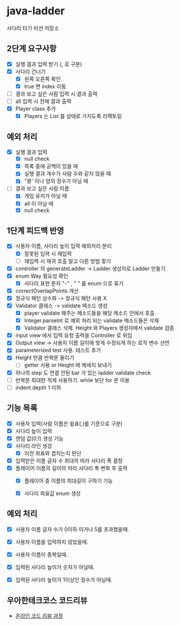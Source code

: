 # java-ladder

사다리 타기 미션 저장소

## 2단계 요구사항
- [x] 실행 결과 입력 받기 (, 로 구분)
- [x] 사다리 건너기
  - [x] 왼쪽 오른쪽 확인
  - [x] true 면 index 이동
- [ ] 결과 보고 싶은 사람 입력 시 결과 출력
- [ ] all 입력 시 전체 결과 출력
- [x] Player class 추가
  - [x] Players 는 List<Player> 를 상태로 가지도록 리팩토링

## 예외 처리
- [x] 실행 결과 입력
  - [x] null check
  - [x] 목록 중에 공백이 있을 때
  - [x] 실행 결과 개수가 사람 수와 같지 않을 때
  - [x] "꽝' 이나 양의 정수가 아닐 때
- [ ] 결과 보고 싶은 사람 이름
  - [x] 게임 유저가 아닐 때
  - [x] all 이 아닐 때
  - [x] null check

## 1단계 피드백 반영
- [x] 사용자 이름, 사다리 높이 입력 예외처리 분리
  - [x] 잘못된 입력 시 재입력
  - [ ] 재입력 시 재귀 호출 말고 다른 방법 찾기
- [x] controller 의 generateLadder -> Ladder 생성자로 Ladder 만들기
- [x] enum Way 필요성 확인
  - [x] 사다리 표현 문자 "-" , " " 를 enum 으로 묶기
- [x] correctOverlapPoints 개선
- [x] 정규식 패턴 상수화 -> 정규식 패턴 사용 X
- [x] Validator 클래스 -> validate 메소드 생성
  - [x] player validate 해주는 메소드들을 해당 메소드 안에서 호출
  - [x] Integer.parseInt 로 예외 처리 되는 validate 메소드들은 삭제
  - [x] Validator 클래스 삭제. Height 와 Players 생성자에서 validate 검증
- [x] input view 에서 입력 요청 출력을 Controller 로 위임
- [x] Output view -> 사용자 이름 길이에 맞게 수정되게 하는 로직 변수 선언
- [x] parameterized test 사용. 테스트 추가
- [x] Height 만큼 반복문 돌리기
  - [ ] getter 사용 or Height 에 메세지 보내기
- [x] 하나의 step 도 연결 안된 bar 가 있는 ladder validate check
- [ ] 반복문 최대한 적게 사용하기. while 보단 for 문 이용
- [ ] indent depth 1 이하

## 기능 목록

- [x] 사용자 입력(사람 이름은 쉼표(,)를 기준으로 구분)
- [x] 사다리 높이 입력
- [x] 랜덤 값(0,1) 생성 기능
- [x] 사다리 라인 생성
  - [x] 이전 좌표와 겹치는지 판단
- [x] 입력받은 이름 글자 수 최대의 따라 사다리 폭 결정
- [x] 플레이어 이름의 길이의 따라 사다리 폭 변화 후 출력
  - [x] 플레이어 중 이름의 최대길이 구하기 기능
  - [x] 사다리 좌표값 enum 생성



## 예외 처리
- [x] 사용자 이름 글자 수가 0이하 이거나 5를 초과했을때.
- [x] 사용자 이름을 입력하지 않았을때.
- [x] 사용자 이름이 중복일때.
- [x] 입력된 사다리 높이가 숫자가 아닐때.
- [x] 입력된 사다리 높이가 1이상인 정수가 아닐때.



## 우아한테크코스 코드리뷰

- [온라인 코드 리뷰 과정](https://github.com/woowacourse/woowacourse-docs/blob/master/maincourse/README.md)
